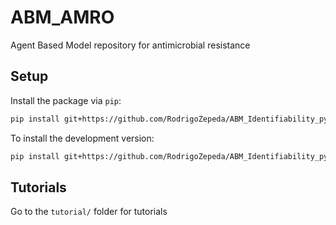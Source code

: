 # ABM_AMRO

Agent Based Model repository for antimicrobial resistance

## Setup

Install the package via `pip`:

```bash
pip install git+https://github.com/RodrigoZepeda/ABM_Identifiability_python
```

To install the development version:
```bash
pip install git+https://github.com/RodrigoZepeda/ABM_Identifiability_python@dev
```

## Tutorials 

Go to the `tutorial/` folder for tutorials
